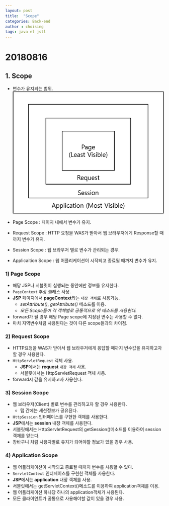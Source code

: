 ```yaml
---
layout: post
title:  "Scope"
categories: Back-end
author : choising
tags: java el jstl
---
```


# 20180816

## 1. Scope

- 변수가 유지되는 범위.
    ![scope](https://github.com/Oraindrop/oraindrop.github.io/blob/master/assets/_img/scope.png?raw=true)

- Page Scope : 페이지 내에서 변수가 유지.
- Request Scope : HTTP 요청을 WAS가 받아서 웹 브라우저에게 Response할 때까지 변수가 유지.
- Session Scope : 웹 브라우저 별로 변수가 관리되는 경우.
- Applicaition Scope : 웹 어플리케이션이 시작되고 종료될 때까지 변수가 유지.

### 1) Page Scope

- 해당 JSP나 서블릿이 실행되는 동안에만 정보를 유지한다.
- `PageContext` 추상 클래스 사용.
- **JSP** 페이지에서 **pageContext**라는 `내장 객체`로 사용가능.
    - *setAttribute()*, *getAttribute()* 메소드를 이용.
    - *모든 Scope들이 각 객체별로 공통적으로 위 메소드를 사용한다.*
- forward가 될 경우 해당 Page scope에 지정된 변수는 사용할 수 없다.
- 마치 지역변수처럼 사용된다는 것이 다른 scope들과의 차이점.

### 2) Request Scope

- HTTP요청을 WAS가 받아서 웹 브라우저에게 응답할 때까지 변수값을 유지하고자 할 경우 사용한다.
- `HttpServletRequest` 객체 사용.
    - **JSP**에서는 **request** `내장 객체` 사용.
    - 서블릿에서는 HttpServletRequest 객체 사용.
- forward시 값을 유지하고자 사용한다.

### 3) Session Scope

- 웹 브라우저(Client) 별로 변수를 관리하고자 할 경우 사용한다.
    - 탭 간에는 세션정보가 공유된다.
- `HttpSession` 인터페이스를 구현한 객체를 사용한다.
- **JSP**에서는 **session** 내장 객체를 사용한다.
- 서블릿에서는 HttpServletRequest의 getSession()메소드를 이용하여 session객체를 얻는다.
- 장바구니 처럼 사용자별로 유지가 되어야할 정보가 있을 경우 사용.

### 4) Application Scope

- 웹 어플리케이션이 시작되고 종료될 때까지 변수를 사용할 수 있다.
- `ServletContext` 인터페이스를 구현한 객체를 사용한다.
- **JSP**에서는 **application** 내장 객체를 사용.
- 서블릿에서는 getServletContext()메소드를 이용하여 application객체를 이용.
- 웹 어플리케이션 하나당 하나의 application객체가 사용된다.
- 모든 클라이언트가 공통으로 사용해야할 값이 있을 경우 사용.



